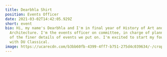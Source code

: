 ```yaml
---
title: Dearbhla Shirt
position: Events Officer
date: 2021-03-02T14:42:05.929Z
short: event
bio: Hi, my name's Dearbhla and I'm in final year of History of Art and
  Architecture. I'm the events officer on committee, in charge of planning some
  of the finer details of events we put on. I'm excited to start my fourth year
  with DU Classical.
image: https://ucarecdn.com/b3bb60fb-4399-4ff7-b751-275d4c039634/-/crop/481x322/92,289/-/preview/
---
```

